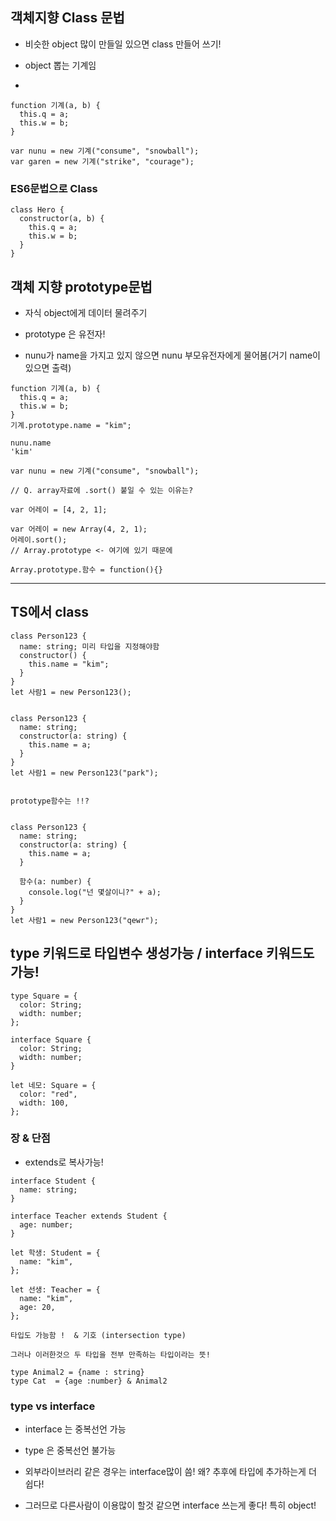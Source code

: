 ## 객체지향 Class 문법

- 비슷한 object 많이 만들일 있으면 class 만들어 쓰기!

- object 뽑는 기계임

-

```
function 기계(a, b) {
  this.q = a;
  this.w = b;
}

var nunu = new 기계("consume", "snowball");
var garen = new 기계("strike", "courage");
```

### ES6문법으로 Class

```
class Hero {
  constructor(a, b) {
    this.q = a;
    this.w = b;
  }
}
```

## 객체 지향 prototype문법

- 자식 object에게 데이터 물려주기

- prototype 은 유전자!

- nunu가 name을 가지고 있지 않으면 nunu 부모유전자에게 물어봄(거기 name이 있으면 출력)

```
function 기계(a, b) {
  this.q = a;
  this.w = b;
}
기계.prototype.name = "kim";

nunu.name
'kim'

var nunu = new 기계("consume", "snowball");

// Q. array자료에 .sort() 붙일 수 있는 이유는?

var 어레이 = [4, 2, 1];

var 어레이 = new Array(4, 2, 1);
어레이.sort();
// Array.prototype <- 여기에 있기 때문에

Array.prototype.함수 = function(){}
```

---

## TS에서 class

```
class Person123 {
  name: string; 미리 타입을 지정해야함
  constructor() {
    this.name = "kim";
  }
}
let 사람1 = new Person123();


class Person123 {
  name: string;
  constructor(a: string) {
    this.name = a;
  }
}
let 사람1 = new Person123("park");


prototype함수는 !!?


class Person123 {
  name: string;
  constructor(a: string) {
    this.name = a;
  }

  함수(a: number) {
    console.log("넌 몇살이니?" + a);
  }
}
let 사람1 = new Person123("qewr");

```

## type 키워드로 타입변수 생성가능 / interface 키워드도 가능!

```
type Square = {
  color: String;
  width: number;
};

interface Square {
  color: String;
  width: number;
}

let 네모: Square = {
  color: "red",
  width: 100,
};

```

### 장 & 단점

- extends로 복사가능!

```
interface Student {
  name: string;
}

interface Teacher extends Student {
  age: number;
}

let 학생: Student = {
  name: "kim",
};

let 선생: Teacher = {
  name: "kim",
  age: 20,
};

타입도 가능함 !  & 기호 (intersection type)

그러나 이러한것으 두 타입을 전부 만족하는 타입이라는 뜻!

type Animal2 = {name : string}
type Cat  = {age :number} & Animal2
```

### type vs interface

- interface 는 중복선언 가능

- type 은 중복선언 불가능

- 외부라이브러리 같은 경우는 interface많이 씀! 왜? 추후에 타입에 추가하는게 더 쉽다!

- 그러므로 다른사람이 이용많이 할것 같으면 interface 쓰는게 좋다! 특히 object!
